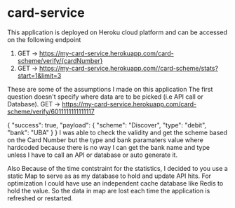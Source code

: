 # card-service

This application is deployed on Heroku cloud platform
and can be accessed on the following endpoint
1. GET -> https://my-card-service.herokuapp.com/card-scheme/verify/{cardNumber}
2. GET -> https://my-card-service.herokuapp.com//card-scheme/stats?start=1&limit=3

These are some of the assumptions I made on this application
The first question doesn't specify where data are to be picked (i.e API call or Database).
GET -> https://my-card-service.herokuapp.com/card-scheme/verify/6011111111111117

{
    "success": true,
    "payload": {
        "scheme": "Discover",
        "type": "debit",
        "bank": "UBA"
    }
}
I was able to check the validity and get the scheme based on the Card Number but the type and 
bank paramaters value where hardcoded because there is no way I can get the bank name and type
unless I have to call an API or database or auto generate it.

Also Because of the time contstraint for the statistics, I decided to you use a static Map to serve as as 
my database to hold and update API hits. For optimization I could have use an independent cache database like Redis
to hold the value. So the data in map are lost each time the application is refreshed or restarted.
